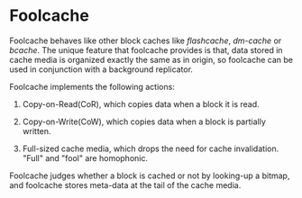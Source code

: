 Foolcache
============

Foolcache behaves like other block caches like *flashcache*, *dm-cache* or
*bcache*. The unique feature that foolcache provides is that, data stored
in cache media is organized exactly the same as in origin, so foolcache can
be used in conjunction with a background replicator.


Foolcache implements the following actions:

1. Copy-on-Read(CoR), which copies data when a block it is read.

2. Copy-on-Write(CoW), which copies data when a block is partially written.

3. Full-sized cache media, which drops the need for cache invalidation. 
"Full" and "fool" are homophonic.

Foolcache judges whether a block is cached or not by looking-up a bitmap,
and foolcache stores meta-data at the tail of the cache media. 
